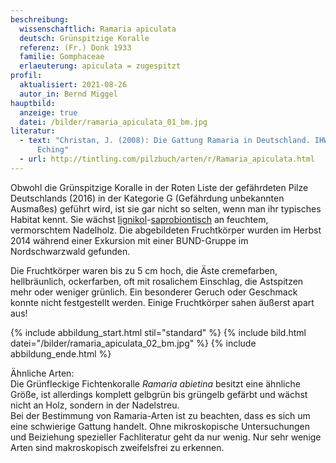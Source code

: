 ```yaml
---
beschreibung:
  wissenschaftlich: Ramaria apiculata
  deutsch: Grünspitzige Koralle
  referenz: (Fr.) Donk 1933
  familie: Gomphaceae
  erlaeuterung: apiculata = zugespitzt
profil:
  aktualisiert: 2021-08-26
  autor_in: Bernd Miggel
hauptbild:
  anzeige: true
  datei: /bilder/ramaria_apiculata_01_bm.jpg
literatur:
  - text: "Christan, J. (2008): Die Gattung Ramaria in Deutschland. IHW-Verlag,
      Eching"
  - url: http://tintling.com/pilzbuch/arten/r/Ramaria_apiculata.html
---
```

Obwohl die Grünspitzige Koralle in der Roten Liste der gefährdeten Pilze Deutschlands (2016) in der Kategorie G (Gefährdung unbekannten Ausmaßes) geführt wird, ist sie gar nicht so selten, wenn man ihr typisches Habitat kennt. Sie wächst [lignikol](lignikol "Glossar")-[saprobiontisch](saprobiontisch "Glossar") an feuchtem, vermorschtem Nadelholz. Die abgebildeten Fruchtkörper wurden im Herbst 2014 während einer Exkursion mit einer BUND-Gruppe im Nordschwarzwald gefunden.

Die Fruchtkörper waren bis zu 5 cm hoch, die Äste cremefarben, hellbräunlich, ockerfarben, oft mit rosalichem Einschlag, die Astspitzen mehr oder weniger grünlich. Ein besonderer Geruch oder Geschmack konnte nicht festgestellt werden. Einige Fruchtkörper sahen äußerst apart aus!

{% include abbildung_start.html stil="standard" %}
{% include bild.html datei="/bilder/ramaria_apiculata_02_bm.jpg" %}
{% include abbildung_ende.html %}

Ähnliche Arten:\
Die Grünfleckige Fichtenkoralle *Ramaria abietina* besitzt eine ähnliche Größe, ist allerdings komplett gelbgrün bis grüngelb gefärbt und wächst nicht an Holz, sondern in der Nadelstreu.  
Bei der Bestimmung von Ramaria-Arten ist zu beachten, dass es sich um eine schwierige Gattung handelt. Ohne mikroskopische Untersuchungen und Beiziehung spezieller Fachliteratur geht da nur wenig.  Nur sehr wenige Arten sind makroskopisch zweifelsfrei zu erkennen.